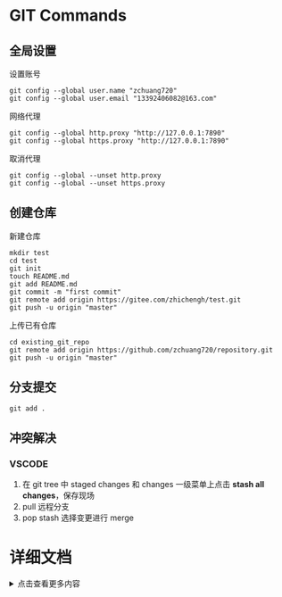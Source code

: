 # GIT Commands

## 全局设置
设置账号
```
git config --global user.name "zchuang720"
git config --global user.email "13392406082@163.com"
```

网络代理
```
git config --global http.proxy "http://127.0.0.1:7890"
git config --global https.proxy "http://127.0.0.1:7890"
```

取消代理
```
git config --global --unset http.proxy
git config --global --unset https.proxy
```

## 创建仓库
新建仓库
```
mkdir test
cd test
git init
touch README.md
git add README.md
git commit -m "first commit"
git remote add origin https://gitee.com/zhichengh/test.git
git push -u origin "master"

```
上传已有仓库
```
cd existing_git_repo
git remote add origin https://github.com/zchuang720/repository.git
git push -u origin "master"
```

## 分支提交
```
git add .
```

## 冲突解决
### VSCODE
1. 在 git tree 中 staged changes 和 changes 一级菜单上点击 **stash all changes**，保存现场
2. pull 远程分支
3. pop stash 选择变更进行 merge


# 详细文档
<details>
<summary>点击查看更多内容</summary>

### 拉取仓库
克隆远程仓库，自动关联远程仓库地址，默认远程仓库简称或别名为origin：

    git clone [repository-url]

修改远程仓库别名（可选）; 先移除，重新添加：

    git remote remove [origin]
    git remote add [upstream] [repository-url]

### 新建分支

一般接到开发需求以后，基于本地master分支新建一个分支作为本次MR（Merge Request）的分支。推荐新建分支之前可以先更新本地master分支, 基于最新master分支来新建分支，更新方式：

- 拉取远程仓库的更新：

        git fetch origin

- 如果只想拉取远程指定分支(可选)：

        git fetch origin [remote-branch-name]

- 合并：

        git rebase origin/master 或者 git merge origin/master

    其中，origin为远程仓库简称，查看远程仓库信息：

        git remote -v
        git remote -a

新建分支，如果新建之前本地工作区有修改，会把修改带过去：

     git checkout -b [new-branch-name]

如果想在本地新建一个和远程某个分支一致的分支(可选)：

    git checkout -b [local-branch-name] origin/[remote-branch-name]

### 提交MR
在本次分支开发完成以后，三步提交MR到远程：

    git add . 
    git commit -m '[commit message]'
    git push origin [new-branch-name]

之后通过终端的链接到浏览器，填写相关信息后提交合并到master分支的MR（链接打不开可以直接到仓库对应分支新建MR）

第三步推送分支到远程中，命令完整写法如下，含义为把本地 [new-branch-name] 分支关联到远程仓库的 [new-branch-name] 分支，简写后默认同名：

    git push origin [new-branch-name]：[new-branch-name]

### 更新MR

在你的MR提交之后、合并之前，别人随时会更新master的代码（往master push代码或合并MR到master），之后你的MR就会落后于最新master；合并MR之前需要更新master最新commit记录到你的MR，在本地操作：

    git fetch origin
    git rebase origin/master或git merge origin/master
    git push origin [new-branch-name]

如果本地当前工作区有变更，但是需要你更新远程MR，你可以用 git stash 暂存变更，更新你的分支推到远程以后，git stash pop 放回你的变更，继续开发。

### 冲突解决

更新MR的时候，如果你当前分支和master最新代码有一起修改的文件或代码块，可能发生冲突，D当中第二步合并的时候就会合并（merge或rebase）失败。此时需要解决冲突后，再走类似C的流程（rebase方式不一样）。更新MR的时候，如果对rebase不熟悉可以使用merge；使用rebase的时候，会修改commit记录，所以如果冲突了，会基于每个commit做冲突处理；比如master最新有三个commit更新，如果存在冲突，解决冲突的时候，处理完第一个commit的冲突，用

    git rebase --continue

操作继续尝试合并，再进行后续2个commit的处理，之后的commit如果没有冲突就会合并成功。（可以了解下merge和rebase的区别）。
解决代码冲突的时候，需要具体看情况; 如有必要可以和Commiter沟通， 防止勿删除别人的代码。

### 多分支开发
在你开发一个需求的过程中，比如你当前在[new-branch-name]做开发，此时可能需求暂停这个需求开发， 先做另一个优先级高的任务，此时可以通过 
git checkout master 切换到master，基于master分支新建另一个任务的分支去做开发。
切换分支的时候，如果你当前分支还有没有提交的代码，也就是的工作区不是干净的，同时你切换的目标分支和当前分支的工作区的变更有冲突，就会切换失败（Aborting），提示你先提交或暂存后再切换分支。
这个时候有可以有几种选择：
- 如果这些修改是当前这个任务的，可以类似C中的操作，提交代码之后切换；
- 这些修改你不想要了，选择撤回，可以通过checkout（变更位于工作区）或reset（变更位于暂存区），之后工作区干净，切换成功；
- 你想把当前的变更（可能是新增的文件）带到下一个分支，可以 
git stash ,把代码暂存，之后切换到master，新建你的分支，
git stash pop 再把暂存的分支放回到工作区。

### 打标签（tag）
Git支持对Commit记录打标签，方便快速找到特定的提交记录；打标签相当于一个指向特定commit的指针，标签的删除、添加不影响commit记录。如果单纯为了记住特定的一次提交，可以添加轻量级tag；另外一种常见场景是使用tag来发布版本。
添加tag：
git tag -a [tag_name] -m [description]-a参数后制定本次tag的名称（版本号），-m参数后可以添加本版本的更新说明等注释信息。

查看所有存在的tag：

    git tag 
    git tag -l [pattern] 添加-l参数可以使用通配符过滤出特定的tag名称。

默认tag是打在当前最新的commit记录上，可以针对特定历史commit打tag：

    git tag -a [tag_name] [commit_id]

查看特定tag的详情：

    git show [tag_name]

默认push代码的时候不会push tag到远端，需要主动push tag：
推送特定tag ： 
    
    git push [origin] [tag_name]

推送所有tag： 
    
    git push origin --tags

删除tag：
 
    git tag --delete [tag_name]

在线上使用特定版本代码的时候，我们想切换到对应版本，执行checkout切换到tab对应的commit记录处:

    git checkout [tab_name]

此时会出现 `You are in 'detached HEAD' state` 的提示，表示你不在任何分支；如果你只是使用代码，不做任何修改，可以不做处理；如果想给予此位置处做变更，或单纯处于一个分支，可以执行:

    git checkout -b [new-branch-name] [tag_name]

tip: 详情可以参考 checking-out-git-tag-leads-to-detached-head-state

### 其他

删除本地分支：
    
    git branch -d [local-branch-name]

删除远程分支：
    
    git push origin :[remote-branch-name]

暂存代码：
    
    git stash 当前的工作区内容保存到Git栈中
    git stash list 查看暂存列表
    git stash pop 读取最近一次保存的内容
    git stash pop [stash@{1}] 恢复指定的暂存到工作区

一般开发中不会用到暂存很多工作区的场景。

回撤Commit记录：

提交一个commit记录以后，邮箱没有配置、推送失败、需要修改Commit邮箱等信息，或者想重新提交，可通过  

    git reset HEAD~ 

回撤最新一个commit后重新提交。也可以通过commit SHA值进行回撤。如图，想回撤到
fa391f26a63...这个记录，
git reset fa391f26a63...即可

已经提交到远程的commit不要回撤，会推送失败。master分支的commit肯定无法修改; 当前MR的分支的Commit，某些场景（rebase 或commit --amend）也会推送失败，可以添加 -f 参数强制推送。

### New revert代码：
场景例子：发现已经合并到master的dev分支代码有问题，需要回滚。
具体操作如下：

1. 在 GitLab 中找到对应的 Merge 申请，并点击 Revert 按钮。

    注意：以下步骤是为了避免后续出现合并丢失代码问题
2. 确保代码回滚后。在本地git pull 拉取远程最新的master代码，切换到dev分支，merge master的代码。
3. 找到 revert 的那条提交记录，注意了，revert 相关的会有两条记录，第一条是 revert，第二条是 revert 后 merge 的记录，这里取第一条。

        git revert f5c3b544164eec662ea6914d6bd19aedf46874f8 //本地恢复master分支revert掉的代码
        git push  //将dev推送到远程

### 开发规范
1. （强制）项目根目录下的.git/config配置用户名和邮箱; 配置方式见2配置文件
2. （强制）Commit Message 禁止写无意义字符
3. （推荐）一般不直接推送代码到master分支；在紧急修复线上bug或确保本次提交不引入bug的微小变动可以提master
4. （推荐）一般不要提交过多的commit记录; 可通过 git commit --amend 把本次提交附加到最新的commit当中，本次提交不增加commit记录; 如果连Commit Message也不想更新，可以 通过 git commit --amend --no-edit
5. （推荐）为方便同步进度，在没有全部开发完成的情况下，也需要提MR，同时编辑MR的Title和Description。Title前缀添加[WIP]表示你的当前MR work in process且不会被误合并；Description可以描述当前进度或其他信息

6. commit message 规范
- feat: 新功能、新特性
- fix: 修改 bug
- perf: 更改代码，以提高性能
- refactor: 代码重构（重构，在不影响代码内部行为、功能下的代码修改）
- docs: 文档修改
- style: 代码格式修改, 注意不是 css 修改（例如分号修改）
- test: 测试用例新增、修改
- build: 影响项目构建或依赖项修改
- revert: 恢复上一次提交
- ci: 持续集成相关文件修改
- chore: 其他修改（不在上述类型中的修改）
- release: 发布新版本
- workflow: 工作流相关文件修改

    More....


</details>